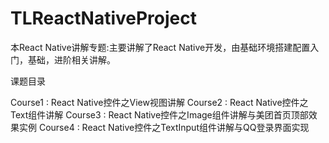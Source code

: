 # TLReactNativeProject
本React Native讲解专题:主要讲解了React Native开发，由基础环境搭建配置入门，基础，进阶相关讲解。

课题目录

Course1 : React Native控件之View视图讲解
Course2 : React Native控件之Text组件讲解
Course3 : React Native控件之Image组件讲解与美团首页顶部效果实例
Course4 : React Native控件之TextInput组件讲解与QQ登录界面实现
